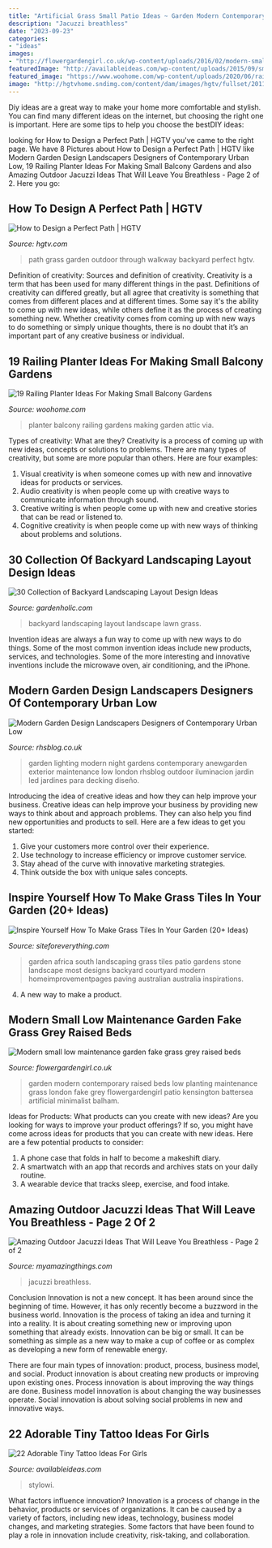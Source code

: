 ```yaml
---
title: "Artificial Grass Small Patio Ideas ~ Garden Modern Contemporary Raised Beds Low Planting Maintenance Grass London Fake Grey Flowergardengirl Patio Kensington Battersea Artificial Minimalist Balham"
description: "Jacuzzi breathless"
date: "2023-09-23"
categories:
- "ideas"
images:
- "http://flowergardengirl.co.uk/wp-content/uploads/2016/02/modern-small-low-maintenance-garden-fake-grass-grey-raised-beds-contemporary-planting-kensington-london-1024x576.jpg"
featuredImage: "http://availableideas.com/wp-content/uploads/2015/09/small-tattoos-for-girls-with-meaning-1.jpg"
featured_image: "https://www.woohome.com/wp-content/uploads/2020/06/railing-planter-balcony-garden-ideas-19-1.jpg"
image: "http://hgtvhome.sndimg.com/content/dam/images/hgtv/fullset/2011/3/15/0/TS-89598312_backyard-path-walkway_s3x4.jpg.rend.hgtvcom.616.822.suffix/1400961926169.jpeg"
---
```



Diy ideas are a great way to make your home more comfortable and stylish. You can find many different ideas on the internet, but choosing the right one is important. Here are some tips to help you choose the bestDIY ideas:

	

		
looking for How to Design a Perfect Path | HGTV you've came to the right page. We have 8 Pictures about How to Design a Perfect Path | HGTV like Modern Garden Design Landscapers Designers of Contemporary Urban Low, 19 Railing Planter Ideas For Making Small Balcony Gardens and also Amazing Outdoor Jacuzzi Ideas That Will Leave You Breathless - Page 2 of 2. Here you go:
		
    
## How To Design A Perfect Path | HGTV

<img loading=lazy src="http://hgtvhome.sndimg.com/content/dam/images/hgtv/fullset/2011/3/15/0/TS-89598312_backyard-path-walkway_s3x4.jpg.rend.hgtvcom.616.822.suffix/1400961926169.jpeg" onerror="this.onerror=null;this.src='https://tse4.mm.bing.net/th?id=OIP.MzYJGKMvUxoZeNjQ44XYvwHaJ4&amp;pid=15.1';" alt="How to Design a Perfect Path | HGTV">

_Source: hgtv.com_

>path grass garden outdoor through walkway backyard perfect hgtv. 

	

Definition of creativity: Sources and definition of creativity.
Creativity is a term that has been used for many different things in the past. Definitions of creativity can differed greatly, but all agree that creativity is something that comes from different places and at different times. Some say it's the ability to come up with new ideas, while others define it as the process of creating something new. Whether creativity comes from coming up with new ways to do something or simply unique thoughts, there is no doubt that it’s an important part of any creative business or individual.

    
## 19 Railing Planter Ideas For Making Small Balcony Gardens

<img loading=lazy src="https://www.woohome.com/wp-content/uploads/2020/06/railing-planter-balcony-garden-ideas-19-1.jpg" onerror="this.onerror=null;this.src='https://tse2.mm.bing.net/th?id=OIP.jxXB5OxbdeZMAtP7UkvxHgHaJ4&amp;pid=15.1';" alt="19 Railing Planter Ideas For Making Small Balcony Gardens">

_Source: woohome.com_

>planter balcony railing gardens making garden attic via. 

	

Types of creativity: What are they?
Creativity is a process of coming up with new ideas, concepts or solutions to problems. There are many types of creativity, but some are more popular than others. Here are four examples: 
1. Visual creativity is when someone comes up with new and innovative ideas for products or services.
2. Audio creativity is when people come up with creative ways to communicate information through sound.
3. Creative writing is when people come up with new and creative stories that can be read or listened to.
4. Cognitive creativity is when people come up with new ways of thinking about problems and solutions.

    
## 30 Collection Of Backyard Landscaping Layout Design Ideas

<img loading=lazy src="https://www.gardenholic.com/wp-content/uploads/2019/10/backyard-landscaping-ideas-layout4.jpg" onerror="this.onerror=null;this.src='https://tse1.mm.bing.net/th?id=OIP.j4_JJcquhIH_tpsnjeIr5AHaLH&amp;pid=15.1';" alt="30 Collection of Backyard Landscaping Layout Design Ideas">

_Source: gardenholic.com_

>backyard landscaping layout landscape lawn grass. 

	

Invention ideas are always a fun way to come up with new ways to do things. Some of the most common invention ideas include new products, services, and technologies. Some of the more interesting and innovative inventions include the microwave oven, air conditioning, and the iPhone.

    
## Modern Garden Design Landscapers Designers Of Contemporary Urban Low

<img loading=lazy src="http://rhsblog.co.uk/wp-content/uploads/2015/02/night-lighting-garden-modern-small-garden-design-london.jpg" onerror="this.onerror=null;this.src='https://tse2.mm.bing.net/th?id=OIP.MP9qDXC7LZ2pnuTEma8eEAHaEJ&amp;pid=15.1';" alt="Modern Garden Design Landscapers Designers of Contemporary Urban Low">

_Source: rhsblog.co.uk_

>garden lighting modern night gardens contemporary anewgarden exterior maintenance low london rhsblog outdoor iluminacion jardin led jardines para decking diseño. 

	

Introducing the idea of creative ideas and how they can help improve your business.
Creative ideas can help improve your business by providing new ways to think about and approach problems. They can also help you find new opportunities and products to sell. Here are a few ideas to get you started: 
1. Give your customers more control over their experience.
2. Use technology to increase efficiency or improve customer service.
3. Stay ahead of the curve with innovative marketing strategies.
4. Think outside the box with unique sales concepts.

    
## Inspire Yourself How To Make Grass Tiles In Your Garden (20+ Ideas)

<img loading=lazy src="http://siteforeverything.com/wp-content/uploads/2016/12/GrassTiles-2.jpg" onerror="this.onerror=null;this.src='https://tse4.mm.bing.net/th?id=OIP.S1Kg1is771WSVlIqaBhk8AHaFj&amp;pid=15.1';" alt="Inspire Yourself How To Make Grass Tiles In Your Garden (20+ Ideas)">

_Source: siteforeverything.com_

>garden africa south landscaping grass tiles patio gardens stone landscape most designs backyard courtyard modern homeimprovementpages paving australian australia inspirations. 

	

4. A new way to make a product.

    
## Modern Small Low Maintenance Garden Fake Grass Grey Raised Beds

<img loading=lazy src="http://flowergardengirl.co.uk/wp-content/uploads/2016/02/modern-small-low-maintenance-garden-fake-grass-grey-raised-beds-contemporary-planting-kensington-london-1024x576.jpg" onerror="this.onerror=null;this.src='https://tse2.mm.bing.net/th?id=OIP.CI8ME2xSnbcOB518R-SqqwHaEK&amp;pid=15.1';" alt="Modern small low maintenance garden fake grass grey raised beds">

_Source: flowergardengirl.co.uk_

>garden modern contemporary raised beds low planting maintenance grass london fake grey flowergardengirl patio kensington battersea artificial minimalist balham. 

	

Ideas for Products: What products can you create with new ideas?
Are you looking for ways to improve your product offerings? If so, you might have come across ideas for products that you can create with new ideas. Here are a few potential products to consider: 
1. A phone case that folds in half to become a makeshift diary.
2. A smartwatch with an app that records and archives stats on your daily routine.
3. A wearable device that tracks sleep, exercise, and food intake.

    
## Amazing Outdoor Jacuzzi Ideas That Will Leave You Breathless - Page 2 Of 2

<img loading=lazy src="https://myamazingthings.com/wp-content/uploads/2017/04/outdoors.jpg" onerror="this.onerror=null;this.src='https://tse1.mm.bing.net/th?id=OIP.goW2g-Nkgycqx7mDJxz9ZwHaJ4&amp;pid=15.1';" alt="Amazing Outdoor Jacuzzi Ideas That Will Leave You Breathless - Page 2 of 2">

_Source: myamazingthings.com_

>jacuzzi breathless. 

	

Conclusion
Innovation is not a new concept. It has been around since the beginning of time. However, it has only recently become a buzzword in the business world.
Innovation is the process of taking an idea and turning it into a reality. It is about creating something new or improving upon something that already exists. Innovation can be big or small. It can be something as simple as a new way to make a cup of coffee or as complex as developing a new form of renewable energy.

There are four main types of innovation: product, process, business model, and social. Product innovation is about creating new products or improving upon existing ones. Process innovation is about improving the way things are done. Business model innovation is about changing the way businesses operate. Social innovation is about solving social problems in new and innovative ways.

    
## 22 Adorable Tiny Tattoo Ideas For Girls

<img loading=lazy src="http://availableideas.com/wp-content/uploads/2015/09/small-tattoos-for-girls-with-meaning-1.jpg" onerror="this.onerror=null;this.src='https://tse3.mm.bing.net/th?id=OIP.-qUUg1KhUlSFl3duCr15lwHaJ4&amp;pid=15.1';" alt="22 Adorable Tiny Tattoo Ideas For Girls">

_Source: availableideas.com_

>stylowi. 

	

What factors influence innovation?
Innovation is a process of change in the behavior, products or services of organizations. It can be caused by a variety of factors, including new ideas, technology, business model changes, and marketing strategies.
Some factors that have been found to play a role in innovation include creativity, risk-taking, and collaboration.

